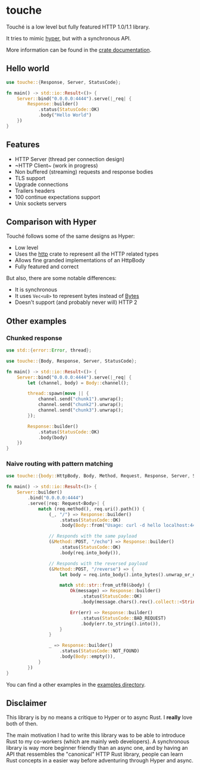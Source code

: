 # touche

Touché is a low level but fully featured HTTP 1.0/1.1 library.

It tries to mimic [hyper](https://crates.io/crates/hyper), but with a synchronous API.

More information can be found in the [crate documentation](https://docs.rs/touche).

## Hello world

```rust
use touche::{Response, Server, StatusCode};

fn main() -> std::io::Result<()> {
    Server::bind("0.0.0.0:4444").serve(|_req| {
        Response::builder()
            .status(StatusCode::OK)
            .body("Hello World")
    })
}
```

## Features
- HTTP Server (thread per connection design)
- ~HTTP Client~ (work in progress)
- Non buffered (streaming) requests and response bodies
- TLS support
- Upgrade connections
- Trailers headers
- 100 continue expectations support
- Unix sockets servers

## Comparison with Hyper

Touché follows some of the same designs as Hyper:

- Low level
- Uses the [http](https://crates.io/crates/http) crate to represent all the HTTP related types
- Allows fine granded implementations of an HttpBody
- Fully featured and correct

But also, there are some notable differences:
- It is synchronous
- It uses `Vec<u8>` to represent bytes instead of [Bytes](https://crates.io/crates/bytes)
- Doesn't support (and probably never will) HTTP 2

## Other examples

### Chunked response

```rust
use std::{error::Error, thread};

use touche::{Body, Response, Server, StatusCode};

fn main() -> std::io::Result<()> {
    Server::bind("0.0.0.0:4444").serve(|_req| {
        let (channel, body) = Body::channel();

        thread::spawn(move || {
            channel.send("chunk1").unwrap();
            channel.send("chunk2").unwrap();
            channel.send("chunk3").unwrap();
        });

        Response::builder()
            .status(StatusCode::OK)
            .body(body)
    })
}
```

### Naive routing with pattern matching

```rust
use touche::{body::HttpBody, Body, Method, Request, Response, Server, StatusCode};

fn main() -> std::io::Result<()> {
    Server::builder()
        .bind("0.0.0.0:4444")
        .serve(|req: Request<Body>| {
            match (req.method(), req.uri().path()) {
                (_, "/") => Response::builder()
                    .status(StatusCode::OK)
                    .body(Body::from("Usage: curl -d hello localhost:4444/echo\n")),

                // Responds with the same payload
                (&Method::POST, "/echo") => Response::builder()
                    .status(StatusCode::OK)
                    .body(req.into_body()),

                // Responds with the reversed payload
                (&Method::POST, "/reverse") => {
                    let body = req.into_body().into_bytes().unwrap_or_default();

                    match std::str::from_utf8(&body) {
                        Ok(message) => Response::builder()
                            .status(StatusCode::OK)
                            .body(message.chars().rev().collect::<String>().into()),

                        Err(err) => Response::builder()
                            .status(StatusCode::BAD_REQUEST)
                            .body(err.to_string().into()),
                    }
                }

                _ => Response::builder()
                    .status(StatusCode::NOT_FOUND)
                    .body(Body::empty()),
            }
        })
}

```

You can find a other examples in the [examples directory](https://github.com/reu/touche/tree/master/examples).

## Disclaimer

This library is by no means a critique to Hyper or to async Rust. I **really** love both of then.

The main motivation I had to write this library was to be able to introduce Rust to my co-workers
(which are mainly web developers). A synchronous library is way more beginner friendly than an
async one, and by having an API that ressembles the "canonical" HTTP Rust library, people can
learn Rust concepts in a easier way before adventuring through Hyper and async.
